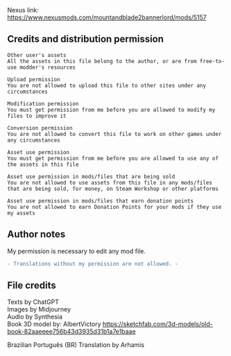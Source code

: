 Nexus link: https://www.nexusmods.com/mountandblade2bannerlord/mods/5157

## Credits and distribution permission

    Other user's assets 
    All the assets in this file belong to the author, or are from free-to-use modder's resources
    
    Upload permission 
    You are not allowed to upload this file to other sites under any circumstances
    
    Modification permission 
    You must get permission from me before you are allowed to modify my files to improve it
    
    Conversion permission 
    You are not allowed to convert this file to work on other games under any circumstances
    
    Asset use permission 
    You must get permission from me before you are allowed to use any of the assets in this file
    
    Asset use permission in mods/files that are being sold 
    You are not allowed to use assets from this file in any mods/files that are being sold, for money, on Steam Workshop or other platforms
    
    Asset use permission in mods/files that earn donation points 
    You are not allowed to earn Donation Points for your mods if they use my assets 


## Author notes

My permission is necessary to edit any mod file. 

```diff
- Translations without my permission are not allowed. -
```


## File credits

Texts by ChatGPT<br>
Images by Midjourney<br>
Audio by Synthesia<br>
Book 3D model by: AlbertVictory https://sketchfab.com/3d-models/old-book-82aaeeee756b43d3935d31b1a7e1baae

Brazilian Português (BR) Translation by Arhamis
